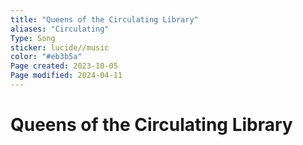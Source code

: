 ```yaml
---
title: "Queens of the Circulating Library"
aliases: "Circulating"
Type: Song
sticker: lucide//music
color: "#eb3b5a"
Page created: 2023-10-05
Page modified: 2024-04-11
---
```


# Queens of the Circulating Library
